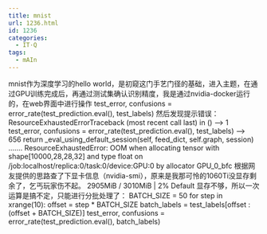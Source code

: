 ```yaml
---
title: mnist
url: 1236.html
id: 1236
categories:
  - IT·Q
tags:
  - mAIn
---
```


mnist作为深度学习的hello world，是初窥这门手艺门径的基础，进入主题，在通过GPU训练完成后，再通过测试集确认识别精度，我是通过nvidia-docker运行的，在web界面中进行操作 test\_error, confusions = error\_rate(test\_prediction.eval(), test\_labels) 然后发现提示错误： ResourceExhaustedErrorTraceback (most recent call last) in () --> 1 test\_error, confusions = error\_rate(test\_prediction.eval(), test\_labels) --> 656 return \_eval\_using\_default\_session(self, feed\_dict, self.graph, session) ....... ResourceExhaustedError: OOM when allocating tensor with shape\[10000,28,28,32\] and type float on /job:localhost/replica:0/task:0/device:GPU:0 by allocator GPU\_0\_bfc 根据网友提供的思路查了下显卡信息（nvidia-smi），原来是我那可怜的1060Ti没显存剩余了，乞丐玩家伤不起。 2905MiB / 3010MiB | 2% Default 显存不够，所以一次运算是搞不定，只能进行分批处理了： BATCH\_SIZE = 50 for step in xrange(10): offset = step * BATCH\_SIZE batch\_labels = test\_labels\[offset :(offset + BATCH\_SIZE)\] test\_error, confusions = error\_rate(test\_prediction.eval(), batch\_labels)